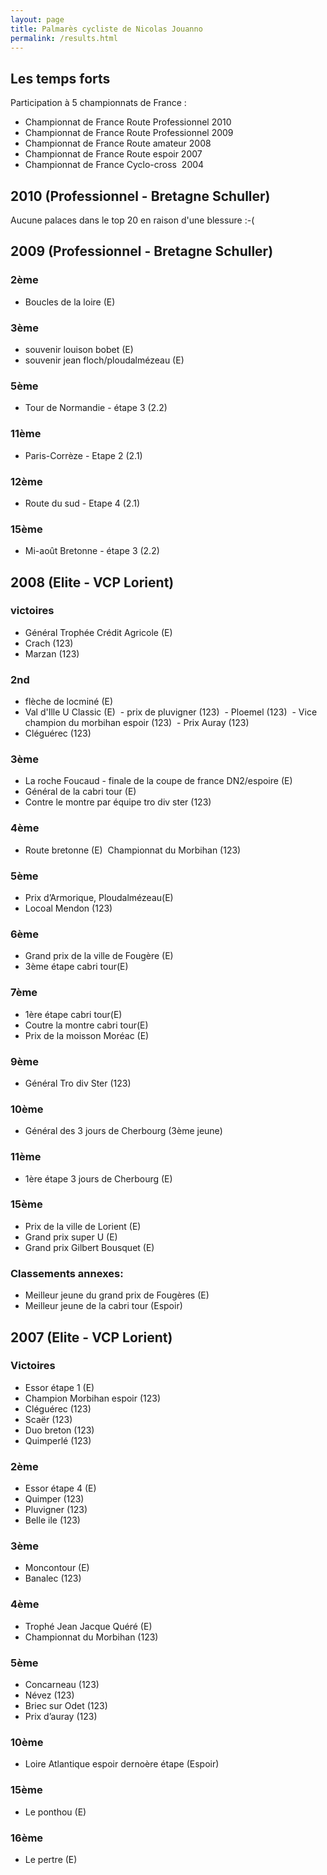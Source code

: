 ```yaml
---
layout: page
title: Palmarès cycliste de Nicolas Jouanno
permalink: /results.html
---
```


## Les temps forts

Participation à 5 championnats de France : 

- Championnat de France Route Professionnel 2010
- Championnat de France Route Professionnel 2009
- Championnat de France Route amateur 2008
- Championnat de France Route espoir 2007
- Championnat de France Cyclo-cross  2004


## 2010 (Professionnel - Bretagne Schuller)

Aucune palaces dans le top 20 en raison d'une blessure :-(

## 2009 (Professionnel - Bretagne Schuller)

### 2ème

- Boucles de la loire (E)

### 3ème

- souvenir louison bobet (E)
- souvenir jean floch/ploudalmézeau (E)

### 5ème

- Tour de Normandie - étape 3 (2.2)

### 11ème

- Paris-Corrèze - Etape 2 (2.1)

### 12ème

- Route du sud - Etape 4 (2.1)

### 15ème

- Mi-août Bretonne - étape 3 (2.2)

## 2008 (Elite - VCP Lorient)

### victoires

- Général Trophée Crédit Agricole (E)
- Crach (123) 
- Marzan (123)

### 2nd

- flèche de locminé (E)
- Val d'Ille U Classic (E) 
 - prix de pluvigner (123)
 - Ploemel (123)
 - Vice champion du morbihan espoir (123)
 - Prix Auray (123)
- Cléguérec (123)

### 3ème

- La roche Foucaud - finale de la coupe de france DN2/espoire (E) 
- Général de la cabri tour (E)
- Contre le montre par équipe tro div ster (123)

### 4ème

- Route bretonne (E)  Championnat du Morbihan (123)

### 5ème

- Prix d’Armorique, Ploudalmézeau(E) 
- Locoal Mendon (123)

### 6ème

- Grand prix de la ville de Fougère (E)
- 3ème étape cabri tour(E)

### 7ème

- 1ère étape cabri tour(E)
- Coutre la montre cabri tour(E)
- Prix de la moisson Moréac (E)

### 9ème

- Général Tro div Ster (123)

### 10ème

- Général des 3 jours de Cherbourg (3ème jeune) 

### 11ème

- 1ère étape 3 jours de Cherbourg (E)

### 15ème

- Prix de la ville de Lorient (E)
- Grand prix super U (E)
- Grand prix Gilbert Bousquet (E)

### Classements annexes:

- Meilleur jeune du grand prix de Fougères (E)
- Meilleur jeune de la cabri tour (Espoir)

## 2007 (Elite - VCP Lorient)

### Victoires

- Essor étape 1 (E)
- Champion Morbihan espoir (123)
- Cléguérec (123)
- Scaër (123)
- Duo breton (123)
- Quimperlé (123)

### 2ème

- Essor étape 4 (E)
- Quimper (123)
- Pluvigner (123)
- Belle ile (123)

### 3ème

- Moncontour (E)
- Banalec (123)

### 4ème

- Trophé Jean Jacque Quéré (E)
- Championnat du Morbihan (123)

### 5ème

- Concarneau (123)
- Névez (123)
- Briec sur Odet (123)
- Prix d’auray (123)

### 10ème

- Loire Atlantique espoir dernoère étape (Espoir)

### 15ème

- Le ponthou (E)

### 16ème

- Le pertre (E)